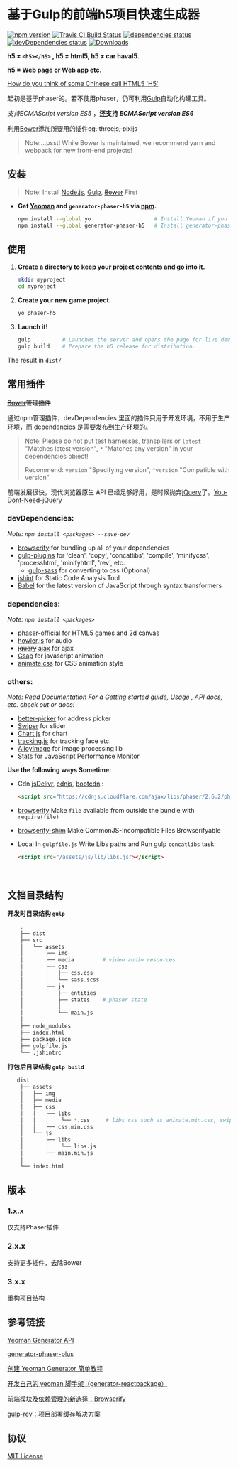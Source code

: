 # 基于Gulp的前端h5项目快速生成器

<div align="left">
    <div>
        <a href="https://www.npmjs.com/package/generator-phaser-h5"><img alt="npm version" src="https://img.shields.io/npm/v/generator-phaser-h5.svg"></a>
        <a href="https://travis-ci.org/Sanchez3/generator-phaser-h5"><img alt="Travis CI Build Status" src="https://travis-ci.org/Sanchez3/generator-phaser-h5.svg?branch=master"></a>
        <a href="https://david-dm.org/Sanchez3/generator-phaser-h5"><img alt="dependencies status" src="https://david-dm.org/Sanchez3/generator-phaser-h5/status.svg"></a>
        <a href="https://david-dm.org/Sanchez3/generator-phaser-h5?type=dev"><img alt="devDependencies status" src="https://david-dm.org/Sanchez3/generator-phaser-h5/dev-status.svg"/></a>
        <a href="https://www.npmjs.com/package/generator-phaser-h5"><img alt="Downloads" src="https://img.shields.io/npm/dm/generator-phaser-h5.svg"></a>
    </div>
</div>


**h5 ≠ `<h5></h5>` ,  h5 ≠ html5,  h5 ≠ car haval5.**

**h5 = Web page or Web app etc.**

[How do you think of some Chinese call HTML5 'H5'](https://news.ycombinator.com/item?id=9875940)

起初是基于phaser的。若不使用phaser，仍可利用[Gulp](http://gulpjs.com/)自动化构建工具。

*支持ECMAScript version ES5* ，**还支持 *ECMAScript version ES6***

~~利用[Bower](https://bower.io/)添加所要用的插件eg. threejs, pixijs~~

>Note:...psst! While Bower is maintained, we recommend yarn and webpack for new front-end projects!



## 安装
>Note:  Install [Node.js](https://nodejs.org/en/), [Gulp](http://gulpjs.com/), ~~[Bower](https://bower.io/)~~ First

- **Get  [Yeoman](http://yeoman.io/) and `generator-phaser-h5` via [npm](https://www.npmjs.com/).**

    ```sh
    npm install --global yo                    # Install Yeoman if you don't have it yet.
    npm install --global generator-phaser-h5   # Install generator-phaser-h5
    ```




## 使用

1. **Create a directory to keep your project contents and go into it.**

    ```sh
    mkdir myproject
    cd myproject
    ```

2. **Create your new game project.**

    ```sh
    yo phaser-h5
    ```

3. **Launch it!**

    ```sh
    gulp          # Launches the server and opens the page for live development.
    gulp build    # Prepare the h5 release for distribution.
    ```


The result in  `dist/`



## 常用插件

~~[Bower](https://bower.io/)管理插件~~ 

通过npm管理插件，devDependencies  里面的插件只用于开发环境，不用于生产环境，而 dependencies  是需要发布到生产环境的。

> Note: Please do not put test harnesses, transpilers or `latest` "Matches latest version", `*` "Matches any version" in your dependencies object!
>
> Recommend: `version` "Specifying version", `^version` "Compatible with version"

前端发展很快，现代浏览器原生 API 已经足够好用，是时候抛弃[jQuery](https://jquery.com/)了。[You-Dont-Need-jQuery](https://github.com/nefe/You-Dont-Need-jQuery) 

### devDependencies:
*Note:  `npm install <packages> --save-dev`*

- [browserify](https://github.com/substack/node-browserify)  for bundling up all of your dependencies
- [gulp-plugins](http://gulpjs.com/plugins/)  for 'clean', 'copy', 'concatlibs', 'compile', 'minifycss', 'processhtml', 'minifyhtml', 'rev', etc.
  - [gulp-sass](https://www.npmjs.com/package/gulp-sass) for converting to css (Optional)
- [jshint](http://jshint.com/)  for Static Code Analysis Tool
- [Babel](https://babeljs.io/) for the latest version of JavaScript through syntax transformers

### dependencies:
*Note:  `npm install <packages>`*

- [phaser-official](https://phaser.io/)  for HTML5 games and 2d canvas
- [howler.js](https://howlerjs.com/)  for audio 
- ~~[jquery](https://jquery.com/)~~  [ajax](https://github.com/fdaciuk/ajax)  for ajax
- [Gsap](https://greensock.com/gsap)  for javascript animation
- [animate.css](https://daneden.github.io/animate.css/)  for CSS animation style 


### others:
*Note: Read Documentation For a Getting started guide, Usage , API docs, etc. check out or docs!*

- [better-picker](https://github.com/ustbhuangyi/picker)  for  address picker 
- [Swiper](http://idangero.us/swiper/)  for slider
- [Chart.js](http://www.chartjs.org/)  for chart
- [tracking.js](https://github.com/eduardolundgren/tracking.js)  for tracking  face etc.
- [AlloyImage](https://github.com/AlloyTeam/AlloyImage)  for image processing lib
- [Stats](https://github.com/mrdoob/stats.js)  for JavaScript Performance Monitor 



**Use the following ways Sometime:**

- Cdn  [jsDelivr](http://www.jsdelivr.com/), [cdnjs](https://cdnjs.com/), [bootcdn](http://www.bootcdn.cn/) :  
  ```html
  <script src="https://cdnjs.cloudflare.com/ajax/libs/phaser/2.6.2/phaser.js"></script>
  ```

- [browserify](https://github.com/substack/node-browserify#brequirefile-opts)  Make `file` available from outside the bundle with `require(file)`

- [browserify-shim](https://github.com/thlorenz/browserify-shim)  Make CommonJS-Incompatible Files Browserifyable

- Local In `gulpfile.js` Write Libs paths and Run gulp `concatlibs` task:
  ```html
  <script src="/assets/js/lib/libs.js"></script>
  ```

  ​




## 文档目录结构

**开发时目录结构 `gulp`**
```sh
    .
    ├── dist
    ├── src
    │   └── assets
    │       ├── img
    │       ├── media         # video audio resources
    │       ├── css
    │       │   ├── css.css
    │       │   └── sass.scss
    │       └── js
    │           ├── entities
    │           ├── states    # phaser state
    │           │
    │           └── main.js    
    │
    ├── node_modules
    ├── index.html
    ├── package.json
    ├── gulpfile.js
    └── .jshintrc   
```

**打包后目录结构 `gulp build`**

```sh
   dist
    ├── assets
    │   ├── img
    │   ├── media
    │   ├── css
    │   │   ├── libs
    │   │   │	 └── *.css 	   # libs css such as animate.min.css, swiper.min.css
    │   │   └── css.min.css
    │   └── js
    │       ├── libs
    │       │    └── libs.js
    │       └── main.min.js
    │
    └── index.html
```



## 版本

### 1.x.x

仅支持Phaser插件

### 2.x.x

支持更多插件，去除Bower

### 3.x.x

重构项目结构



## 参考链接

[Yeoman Generator API](http://yeoman.github.io/generator/)

[generator-phaser-plus](https://github.com/rblopes/generator-phaser-plus)

[创建 Yeoman Generator 简单教程](http://www.jianshu.com/p/9f3e6bcdb274)

[开发自己的 yeoman 脚手架（generator-reactpackage）](https://juejin.im/entry/57c938510e3dd90063e3c725)

[前端模块及依赖管理的新选择：Browserify](http://acgtofe.com/posts/2015/06/modular-javascript-with-browserify)

[gulp-rev：项目部署缓存解决方案](http://www.cnblogs.com/1wen/p/5421212.html)



## 协议

[MIT License](https://github.com/Sanchez3/generator-phaser-h5/blob/master/LICENSE)
